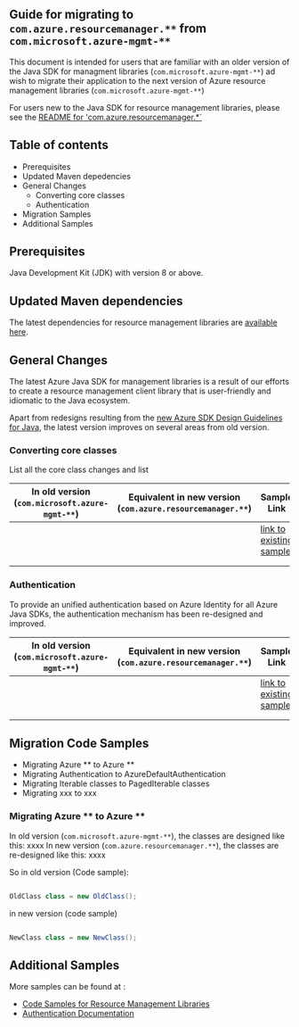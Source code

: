 ## Guide for migrating to `com.azure.resourcemanager.**` from `com.microsoft.azure-mgmt-**`

This document is intended for users that are familiar with an older version of the Java SDK for managment libraries (`com.microsoft.azure-mgmt-**`) ad wish to migrate their application 
to the next version of Azure resource management libraries (`com.microsoft.azure-mgmt-**`)

For users new to the Java SDK for resource management libraries, please see the [README for 'com.azure.resourcemanager.*`](https://github.com/Azure/azure-sdk-for-java/tree/master/sdk/management)

## Table of contents
* Prerequisites
* Updated Maven depedencies
* General Changes
  * Converting core classes
  * Authentication
* Migration Samples
* Additional Samples

## Prerequisites

Java Development Kit (JDK) with version 8 or above.

## Updated Maven dependencies

The latest dependencies for resource management libraries are [available here](https://github.com/Azure/azure-sdk-for-java/tree/master/sdk/management).

## General Changes

The latest Azure Java SDK for management libraries is a result of our efforts to create a resource management client library that is user-friendly and idiomatic to the Java ecosystem.

Apart from redesigns resulting from the [new Azure SDK Design Guidelines for Java](https://github.com/Azure/azure-sdk-for-java/blob/master/sdk/management/docs/DESIGN.md), the latest version improves on several areas from old version.

### Converting core classes

List all the core class changes and list 

| In old version (`com.microsoft.azure-mgmt-**`) | Equivalent in new version (`com.azure.resourcemanager.**`) | Sample Link |
|------------------------------------------------|------------------------------------------------------------|-------------|
|                                                |                                                            |     [link to existing sample](/)        |
|                                                |                                                            |             |
|                                                |                                                            |             |

### Authentication

To provide an unified authentication based on Azure Identity for all Azure Java SDKs, the authentication mechanism has been re-designed and improved. 

| In old version (`com.microsoft.azure-mgmt-**`) | Equivalent in new version (`com.azure.resourcemanager.**`) | Sample Link |
|------------------------------------------------|------------------------------------------------------------|-------------|
|                                                |                                                            |      [link to existing sample](/)       |
|                                                |                                                            |             |
|                                                |                                                            |             |


## Migration Code Samples
* Migrating Azure **  to Azure **
* Migrating Authentication to AzureDefaultAuthentication 
* Migrating Iterable classes to PagedIterable classes
* Migrating xxx to xxx

### Migrating Azure **  to Azure **

In old version (`com.microsoft.azure-mgmt-**`), the classes are designed like this: xxxx
In new version (`com.azure.resourcemanager.**`), the classes are re-designed like this: xxxx

So in old version (Code sample):
```java

OldClass class = new OldClass();

```


in new version (code sample)

```java

NewClass class = new NewClass();

```

## Additional Samples 

More samples can be found at :
- [Code Samples for Resource Management Libraries](https://github.com/Azure/azure-sdk-for-java/blob/master/sdk/management/docs/SAMPLE.md)
- [Authentication Documentation](https://github.com/Azure/azure-sdk-for-java/blob/master/sdk/management/docs/AUTH.md)
